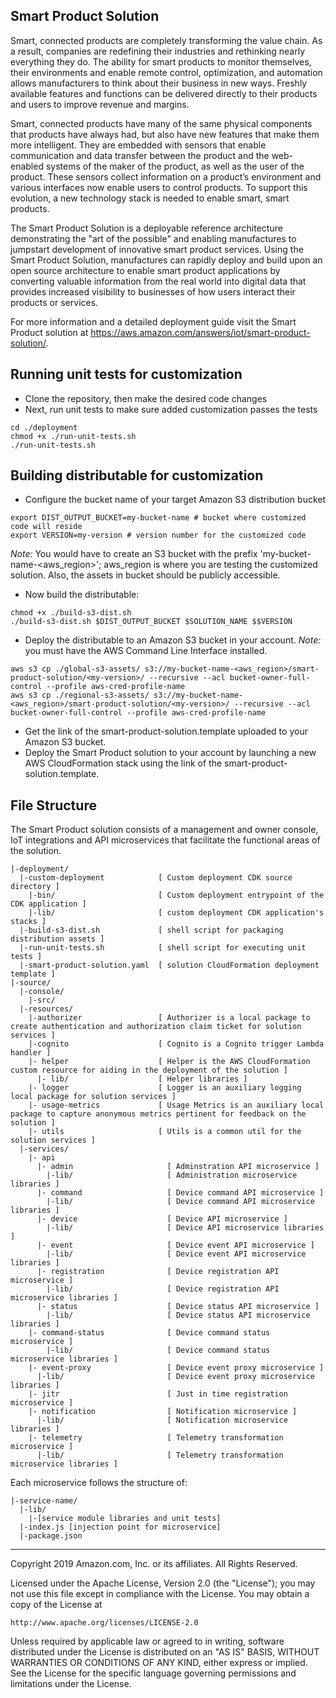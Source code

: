 ## Smart Product Solution
Smart, connected products are completely transforming the value chain. As a result, companies are redefining their industries and rethinking nearly everything they do. The ability for smart products to monitor themselves, their environments and enable remote control, optimization, and automation allows manufacturers to think about their business in new ways. Freshly available features and functions can be delivered directly to their products and users to improve revenue and margins.

Smart, connected products have many of the same physical components that products have always had, but also have new features that make them more intelligent. They are embedded with sensors that enable communication and data transfer between the product and the web-enabled systems of the maker of the product, as well as the user of the product. These sensors collect information on a product’s environment and various interfaces now enable users to control products. To support this evolution, a new technology stack is needed to enable smart, smart products.

The Smart Product Solution is a deployable reference architecture demonstrating the "art of the possible" and enabling manufactures to jumpstart development of innovative smart product services. Using the Smart Product Solution, manufactures can rapidly deploy and build upon an open source architecture to enable smart product applications by converting valuable information from the real world into digital data that provides increased visibility to businesses of how users interact their products or services.

For more information and a detailed deployment guide visit the Smart Product solution at https://aws.amazon.com/answers/iot/smart-product-solution/.

## Running unit tests for customization
* Clone the repository, then make the desired code changes
* Next, run unit tests to make sure added customization passes the tests
```
cd ./deployment
chmod +x ./run-unit-tests.sh
./run-unit-tests.sh
```

## Building distributable for customization
* Configure the bucket name of your target Amazon S3 distribution bucket
```
export DIST_OUTPUT_BUCKET=my-bucket-name # bucket where customized code will reside
export VERSION=my-version # version number for the customized code
```
_Note:_ You would have to create an S3 bucket with the prefix 'my-bucket-name-<aws_region>'; aws_region is where you are testing the customized solution. Also, the assets in bucket should be publicly accessible.

* Now build the distributable:
```
chmod +x ./build-s3-dist.sh
./build-s3-dist.sh $DIST_OUTPUT_BUCKET $SOLUTION_NAME $$VERSION
```

* Deploy the distributable to an Amazon S3 bucket in your account. _Note:_ you must have the AWS Command Line Interface installed.
```
aws s3 cp ./global-s3-assets/ s3://my-bucket-name-<aws_region>/smart-product-solution/<my-version>/ --recursive --acl bucket-owner-full-control --profile aws-cred-profile-name
aws s3 cp ./regional-s3-assets/ s3://my-bucket-name-<aws_region>/smart-product-solution/<my-version>/ --recursive --acl bucket-owner-full-control --profile aws-cred-profile-name
```

* Get the link of the smart-product-solution.template uploaded to your Amazon S3 bucket.
* Deploy the Smart Product solution to your account by launching a new AWS CloudFormation stack using the link of the smart-product-solution.template.

## File Structure
The Smart Product solution consists of a management and owner console, IoT integrations and API microservices that facilitate the functional areas of the solution.

```
|-deployment/
  |-custom-deployment            [ Custom deployment CDK source directory ]
    |-bin/                       [ Custom deployment entrypoint of the CDK application ]
    |-lib/                       [ custom deployment CDK application's stacks ]
  |-build-s3-dist.sh             [ shell script for packaging distribution assets ]
  |-run-unit-tests.sh            [ shell script for executing unit tests ]
  |-smart-product-solution.yaml  [ solution CloudFormation deployment template ]
|-source/
  |-console/
    |-src/
  |-resources/
    |-authorizer                 [ Authorizer is a local package to create authentication and authorization claim ticket for solution services ]
    |-cognito                    [ Cognito is a Cognito trigger Lambda handler ]
    |- helper                    [ Helper is the AWS CloudFormation custom resource for aiding in the deployment of the solution ]
      |- lib/                    [ Helper libraries ]
    |- logger                    [ Logger is an auxiliary logging local package for solution services ]
    |- usage-metrics             [ Usage Metrics is an auxiliary local package to capture anonymous metrics pertinent for feedback on the solution ]
    |- utils                     [ Utils is a common util for the solution services ]
  |-services/
    |- api
      |- admin                     [ Adminstration API microservice ]
        |-lib/                     [ Administration microservice libraries ]
      |- command                   [ Device command API microservice ]
        |-lib/                     [ Device command API microservice libraries ]
      |- device                    [ Device API microservice ]
        |-lib/                     [ Device API microservice libraries ]
      |- event                     [ Device event API microservice ]
        |-lib/                     [ Device event API microservice libraries ]
      |- registration              [ Device registration API microservice ]
        |-lib/                     [ Device registration API microservice libraries ]
      |- status                    [ Device status API microservice ]
        |-lib/                     [ Device status API microservice libraries ]
    |- command-status              [ Device command status microservice ]
        |-lib/                     [ Device command status microservice libraries ]
    |- event-proxy                 [ Device event proxy microservice ]
      |-lib/                       [ Device event proxy microservice libraries ]
    |- jitr                        [ Just in time registration microservice ]
    |- notification                [ Notification microservice ]
      |-lib/                       [ Notification microservice libraries ]
    |- telemetry                   [ Telemetry transformation microservice ]
      |-lib/                       [ Telemetry transformation microservice libraries ]
```

Each microservice follows the structure of:

```
|-service-name/
  |-lib/
    |-[service module libraries and unit tests]
  |-index.js [injection point for microservice]
  |-package.json
```

***

Copyright 2019 Amazon.com, Inc. or its affiliates. All Rights Reserved.

Licensed under the Apache License, Version 2.0 (the "License");
you may not use this file except in compliance with the License.
You may obtain a copy of the License at

    http://www.apache.org/licenses/LICENSE-2.0

Unless required by applicable law or agreed to in writing, software
distributed under the License is distributed on an "AS IS" BASIS,
WITHOUT WARRANTIES OR CONDITIONS OF ANY KIND, either express or implied.
See the License for the specific language governing permissions and
limitations under the License.
